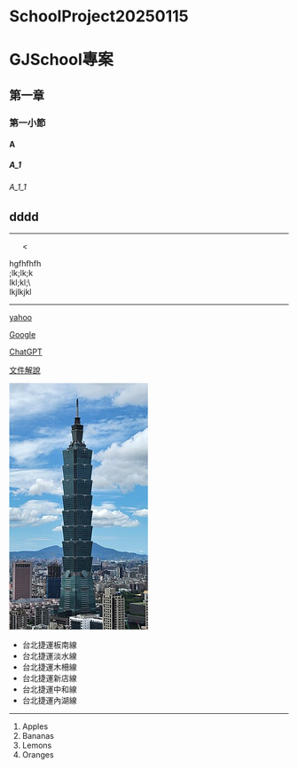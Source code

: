 # SchoolProject20250115

# GJSchool專案
## 第一章
### 第一小節
#### A
##### A_1
###### A_1_1
## dddd

<hr>
  <ul>
     <
  </ul> hgfhfhfh<br>
   ;lk;lk;k<br>
   lkl;kl;\<br>
   lkjlkjkl<br>

<hr>

[yahoo](http://tw.yahoo.com)

[Google](http://www.google.com)

[ChatGPT](http://chatgpt.com)



[文件解說](doc/index.html)

![101圖](pic/101.jpg)</a>

<ul type="disk">
<li>台北捷運板南線</li>
<li>台北捷運淡水線</li>
<li>台北捷運木柵線</li>
<li>台北捷運新店線</li>
<li>台北捷運中和線</li>
<li>台北捷運內湖線</li>
</ul>

<hr>
<ol type="1">
<li>Apples</li>
<li>Bananas</li>
<li>Lemons</li>
<li>Oranges</li>
</ol>


   
